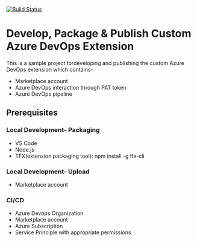 [![Build Status](https://dev.azure.com/bahrinipun/demo-azuredevops-extension/_apis/build/status/build-package-publish-extension?branchName=main)](https://dev.azure.com/bahrinipun/demo-azuredevops-extension/_build/latest?definitionId=60&branchName=main)

# Develop, Package & Publish Custom Azure DevOps Extension
This is a sample project fordeveloping and publishing the custom Azure DevOps extension which contains-
- Marketplace account
- Azure DevOps interaction through PAT token
- Azure DevOps pipeline

## Prerequisites
### Local Development- Packaging
- VS Code
- Node.js 
- TFX(extension packaging tool): npm install -g tfx-cli

### Local Development- Upload
- Marketplace account

### CI/CD
- Azure Devops Organization
- Marketplace account
- Azure Subscription
- Service Principle with appropriate permissions 
